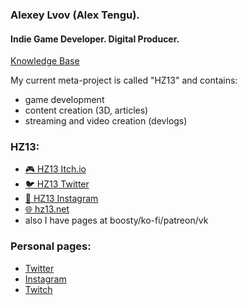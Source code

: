 ### Alexey Lvov (Alex Tengu).
#### Indie Game Developer. Digital Producer.

[Knowledge Base](https://alex-tengu.github.io/knowledge-base/)

My current meta-project is called "HZ13" and contains:
- game development
- content creation (3D, articles)
- streaming and video creation (devlogs)

### HZ13:
- [🎮 HZ13 Itch.io](https://hz13.itch.io/)
- [🐦 HZ13 Twitter](https://twitter.com/hz13net)
- [📸 HZ13 Instagram](https://www.instagram.com/hz13net/)
- [🌐 hz13.net](https://hz13.net/)
- also I have pages at boosty/ko-fi/patreon/vk

### Personal pages:
- [Twitter](https://twitter.com/tengualex)
- [Instagram](https://instagram.com/ag.lvov)
- [Twitch](https://twitch.tv/alex_tengu)

<!--
**alex-tengu/alex-tengu** is a ✨ _special_ ✨ repository because its `README.md` (this file) appears on your GitHub profile.

Here are some ideas to get you started:

- 🔭 I’m currently working on ...
- 🌱 I’m currently learning ...
- 👯 I’m looking to collaborate on ...
- 🤔 I’m looking for help with ...
- 💬 Ask me about ...
- 📫 How to reach me: ...
- 😄 Pronouns: ...
- ⚡ Fun fact: ...
-->
